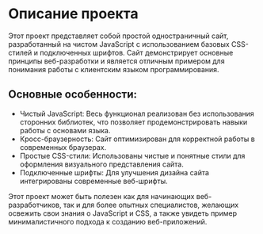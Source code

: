 # Описание проекта

Этот проект представляет собой простой одностраничный сайт, разработанный на чистом JavaScript с использованием базовых CSS-стилей и подключенных шрифтов. Сайт демонстрирует основные принципы веб-разработки и является отличным примером для понимания работы с клиентским языком программирования.

## Основные особенности:

- Чистый JavaScript: Весь функционал реализован без использования сторонних библиотек, что позволяет продемонстрировать навыки работы с основами языка.
- Кросс-браузерность: Сайт оптимизирован для корректной работы в современных браузерах.
- Простые CSS-стили: Использованы чистые и понятные стили для оформления визуального представления сайта.
- Подключенные шрифты: Для улучшения дизайна сайта интегрированы современные веб-шрифты.

Этот проект может быть полезен как для начинающих веб-разработчиков, так и для более опытных специалистов, желающих освежить свои знания о JavaScript и CSS, а также увидеть пример минималистичного подхода к созданию веб-приложений.
